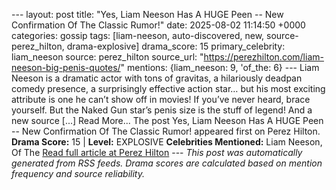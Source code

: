 --- layout: post title: "Yes, Liam Neeson Has A HUGE Peen -- New Confirmation Of The Classic Rumor!" date: 2025-08-02 11:14:50 +0000 categories: gossip tags: [liam-neeson, auto-discovered, new, source-perez_hilton, drama-explosive] drama_score: 15 primary_celebrity: liam_neeson source: perez_hilton source_url: "https://perezhilton.com/liam-neeson-big-penis-quotes/" mentions: {liam_neeson: 9, 'of_the: 6} --- Liam Neeson is a dramatic actor with tons of gravitas, a hilariously deadpan comedy presence, a surprisingly effective action star… but his most exciting attribute is one he can’t show off in movies! If you’ve never heard, brace yourself. But the Naked Gun star’s penis size is the stuff of legend! And a new source [...] Read More... The post Yes, Liam Neeson Has A HUGE Peen -- New Confirmation Of The Classic Rumor! appeared first on Perez Hilton. **Drama Score:** 15 | **Level:** EXPLOSIVE **Celebrities Mentioned:** Liam Neeson, Of The [Read full article at Perez Hilton](https://perezhilton.com/liam-neeson-big-penis-quotes/) --- *This post was automatically generated from RSS feeds. Drama scores are calculated based on mention frequency and source reliability.*